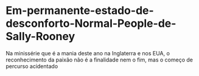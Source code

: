 # Em-permanente-estado-de-desconforto-Normal-People-de-Sally-Rooney
Na minissérie que é a mania deste ano na Inglaterra e nos EUA, o reconhecimento da paixão não é a finalidade nem o fim, mas o começo de percurso acidentado
